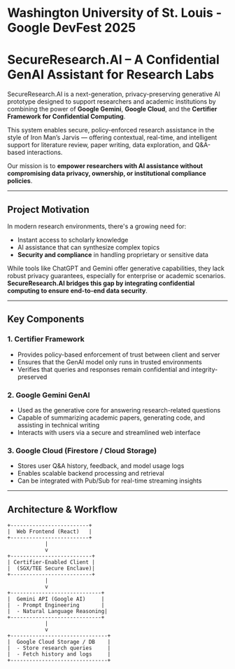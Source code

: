 # Washington University of St. Louis - Google DevFest 2025

# SecureResearch.AI – A Confidential GenAI Assistant for Research Labs

SecureResearch.AI is a next-generation, privacy-preserving generative AI prototype designed to support researchers and academic institutions by combining the power of **Google Gemini**, **Google Cloud**, and the **Certifier Framework for Confidential Computing**.

This system enables secure, policy-enforced research assistance in the style of Iron Man’s Jarvis — offering contextual, real-time, and intelligent support for literature review, paper writing, data exploration, and Q&A-based interactions. 

Our mission is to **empower researchers with AI assistance without compromising data privacy, ownership, or institutional compliance policies**.

---

## Project Motivation

In modern research environments, there's a growing need for:
- Instant access to scholarly knowledge
- AI assistance that can synthesize complex topics
- **Security and compliance** in handling proprietary or sensitive data

While tools like ChatGPT and Gemini offer generative capabilities, they lack robust privacy guarantees, especially for enterprise or academic scenarios. **SecureResearch.AI bridges this gap by integrating confidential computing to ensure end-to-end data security**.

---

## Key Components

### 1. **Certifier Framework**
- Provides policy-based enforcement of trust between client and server
- Ensures that the GenAI model only runs in trusted environments
- Verifies that queries and responses remain confidential and integrity-preserved

### 2. **Google Gemini GenAI**
- Used as the generative core for answering research-related questions
- Capable of summarizing academic papers, generating code, and assisting in technical writing
- Interacts with users via a secure and streamlined web interface

### 3. **Google Cloud (Firestore / Cloud Storage)**
- Stores user Q&A history, feedback, and model usage logs
- Enables scalable backend processing and retrieval
- Can be integrated with Pub/Sub for real-time streaming insights

---

## Architecture & Workflow

```text
+-------------------------+
|  Web Frontend (React)   |
+-------------------------+
            |
            v
+--------------------------+
| Certifier-Enabled Client |
|  (SGX/TEE Secure Enclave)|
+--------------------------+
            |
            v
+-----------------------------+
|  Gemini API (Google AI)     |
|  - Prompt Engineering       |
|  - Natural Language Reasoning|
+-----------------------------+
            |
            v
+-------------------------------+
|  Google Cloud Storage / DB    |
|  - Store research queries     |
|  - Fetch history and logs     |
+-------------------------------+

